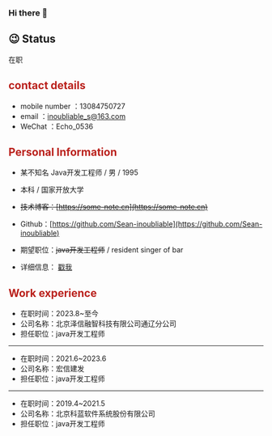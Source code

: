 ### Hi there 👋

<!--
**Sean-inoubliable/Sean-inoubliable** is a ✨ _special_ ✨ repository because its `README.md` (this file) appears on your GitHub profile.

Here are some ideas to get you started:

- 🔭 I’m currently working on ...
- 🌱 I’m currently learning ...
- 👯 I’m looking to collaborate on ...
- 🤔 I’m looking for help with ...
- 💬 Ask me about ...
- 📫 How to reach me: ...
- 😄 Pronouns: ...
- ⚡ Fun fact: ...
-->

## 😉 Status
在职


## **<span style="color:#ba211c">contact details</span>**

- mobile number ：13084750727
- email ：inoubliable_s@163.com
- WeChat ：Echo_0536


## **<span style="color:#ba211c">Personal Information</span>**

*  某不知名 Java开发工程师 / 男 / 1995
*  本科 / 国家开放大学
*  ~~技术博客：[https://some-note.cn](https://some-note.cn)~~
*  Github：[https://github.com/Sean-inoubliable](https://github.com/Sean-inoubliable)

*  期望职位：~~java开发工程师~~ / resident singer of bar
*  详细信息： [戳我](https://github.com/Sean-inoubliable/CV/blob/master/README.md)


## **<span style="color:#ba211c">Work experience</span>**
* 在职时间：2023.8~至今
* 公司名称：北京泽信融智科技有限公司通辽分公司
* 担任职位：java开发工程师
---
* 在职时间：2021.6~2023.6
* 公司名称：宏信建发
* 担任职位：java开发工程师
---
* 在职时间：2019.4~2021.5
* 公司名称：北京科蓝软件系统股份有限公司
* 担任职位：java开发工程师
